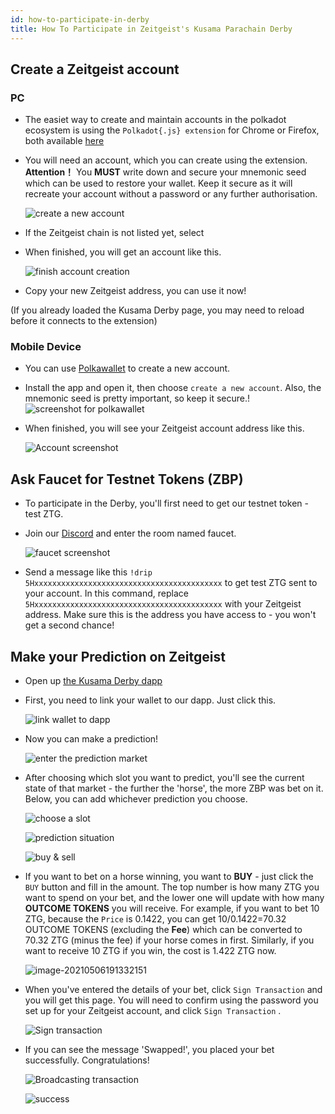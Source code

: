 ```yaml
---
id: how-to-participate-in-derby
title: How To Participate in Zeitgeist's Kusama Parachain Derby
---
```


## Create a Zeitgeist account

### PC

- The easiet way to create and maintain accounts in the polkadot ecosystem is using the `Polkadot{.js} extension` for Chrome or Firefox, both available [here](https://polkadot.js.org/extension/)

- You will need an account, which you can create using the extension. **Attention！** You **MUST** write down and secure your mnemonic seed which can be used to restore your wallet. Keep it secure as it will recreate your account without a password or any further authorisation.

  ![create a new account](./../static/img/how-to/20210506183818.png)

- If the Zeitgeist chain is not listed yet, select 

- When finished, you will get an account like this.

  ![finish account creation](./../static/img/how-to/20210506184035.png)

- Copy your new Zeitgeist address, you can use it now!

 (If you already loaded the Kusama Derby page, 
 you may need to reload before it connects to the extension) 

### Mobile Device

- You can use [Polkawallet](https://polkawallet.io/) to create a new account.

- Install the app and open it, then choose `create a new account`. Also, the mnemonic seed is pretty important, so keep it secure.!
  ![screenshot for polkawallet](./../static/img/how-to/20210506184936.png)

- When finished, you will see your Zeitgeist account address like this.

  ![Account screenshot](./../static/img/how-to/20210506185237.png)

## Ask Faucet for Testnet Tokens (ZBP)

- To participate in the Derby, you'll first need to get our testnet token - test ZTG.

- Join our [Discord](https://discord.com/invite/xv8HuA4s8v) and enter the room named faucet.

  ![faucet screenshot](./../static/img/how-to/20210506185713.png)

- Send a message like this `!drip 5Hxxxxxxxxxxxxxxxxxxxxxxxxxxxxxxxxxxxxxxxxxx` to get test ZTG sent to your account. In this command, replace `5Hxxxxxxxxxxxxxxxxxxxxxxxxxxxxxxxxxxxxxxxxxx` with your Zeitgeist address. Make sure this is the address you have access to - you won't get a second chance!

## Make your Prediction on Zeitgeist

- Open up [the Kusama Derby dapp](https://proto.zeitgeist.pm/kusama-derby)

- First, you need to link your wallet to our dapp. Just click this.

  ![link wallet to dapp](./../static/img/how-to/20210506190512.png)

- Now you can make a prediction! 

  ![enter the prediction market](./../static/img/how-to/20210506190451.png)

- After choosing which slot you want to predict, you'll see the current state of that market - the further the 'horse', the more ZBP was bet on it. Below, you can add whichever prediction you choose.

  ![choose a slot](./../static/img/how-to/20210506190815.png)

  ![prediction situation](./../static/img/how-to/20210506190928.png)

  ![buy & sell](./../static/img/how-to/20210506191144.png)

- If you want to bet on a horse winning, you want to **BUY** - just click the `BUY` button and fill in the amount. The top number is how many ZTG you want to spend on your bet, and the lower one will update with how many **OUTCOME TOKENS** you will receive. For example, if you want to bet 10 ZTG, because the `Price` is 0.1422, you can get 10/0.1422=70.32 OUTCOME TOKENS (excluding the **Fee**) which can be converted to 70.32 ZTG (minus the fee) if your horse comes in first. Similarly, if you want to receive 10 ZTG if you win, the cost is 1.422 ZTG now.

  ![image-20210506191332151](./../static/img/how-to/20210506191334.png)

- When you've entered the details of your bet, click `Sign Transaction` and you will get this page. You will need to confirm using the password you set up for your Zeitgeist account, and click  `Sign Transaction` .

  ![Sign transaction](./../static/img/how-to/20210506192656.png)

- If you can see the message 'Swapped!', you placed your bet successfully. Congratulations!

  ![Broadcasting transaction](./../static/img/how-to/20210506192649.png)

  ![success](./../static/img/how-to/20210506192652.png)
